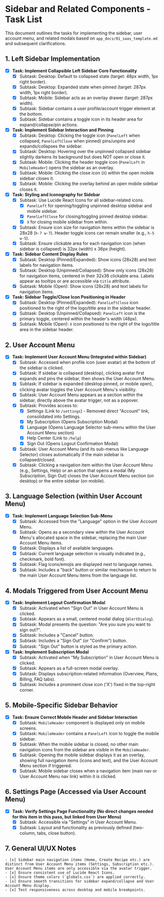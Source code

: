 # Sidebar and Related Components - Task List

This document outlines the tasks for implementing the sidebar, user account menu, and related modals based on `app_docs/01_saas_template.md` and subsequent clarifications.

## 1. Left Sidebar Implementation

- [x] **Task: Implement Collapsible Left Sidebar Core Functionality**
    - [x] Subtask: Desktop: Default to collapsed state (target: 48px width, 1px right border).
    - [x] Subtask: Desktop: Expanded state when pinned (target: 287px width, 1px right border).
    - [x] Subtask: Mobile: Sidebar acts as an overlay drawer (target: 287px width).
    - [x] Subtask: Sidebar contains a user profile/account trigger element at the bottom.
    - [x] Subtask: Sidebar contains a toggle icon in its header area for expand/collapse/pin actions.

- [x] **Task: Implement Sidebar Interaction and Pinning**
    - [x] Subtask: Desktop: Clicking the toggle icon (`PanelLeft` when collapsed, `PanelLeftClose` when pinned) pins/unpins and expands/collapses the sidebar.
    - [x] Subtask: Desktop: Hovering over the unpinned collapsed sidebar slightly darkens its background but does NOT open or close it.
    - [x] Subtask: Mobile: Clicking the header toggle icon (`PanelLeft` in `MobileHeader`) opens the sidebar as an overlay.
    - [x] Subtask: Mobile: Clicking the close icon (`X`) within the open mobile sidebar closes it.
    - [x] Subtask: Mobile: Clicking the overlay behind an open mobile sidebar closes it.

- [x] **Task: Styling and Iconography for Sidebar**
    - [x] Subtask: Use Lucide React Icons for all sidebar-related icons.
        - [x] `PanelLeft` for opening/toggling unpinned desktop sidebar and mobile sidebar.
        - [x] `PanelLeftClose` for closing/toggling pinned desktop sidebar.
        - [x] `X` for closing mobile sidebar from within.
    - [x] Subtask: Ensure icon size for navigation items within the sidebar is 28x28 (`h-7 w-7`). Header toggle icons can remain smaller (e.g., `h-5 w-5`).
    - [x] Subtask: Ensure clickable area for each navigation icon (when sidebar is collapsed) is 32px (width) x 36px (height).

- [x] **Task: Sidebar Content Display Rules**
    - [x] Subtask: Desktop (Pinned/Expanded): Show icons (28x28) and text labels for navigation items.
    - [x] Subtask: Desktop (Unpinned/Collapsed): Show only icons (28x28) for navigation items, centered in their 32x36 clickable area. Labels appear as tooltips or are accessible via `title` attribute.
    - [x] Subtask: Mobile (Open): Show icons (28x28) and text labels for navigation items.

- [x] **Task: Sidebar Toggle/Close Icon Positioning in Header**
    - [x] Subtask: Desktop (Pinned/Expanded): `PanelLeftClose` icon positioned to the right of the logo/title area in the sidebar header.
    - [x] Subtask: Desktop (Unpinned/Collapsed): `PanelLeft` icon is the primary toggle, centered within the header's width (48px).
    - [x] Subtask: Mobile (Open): `X` icon positioned to the right of the logo/title area in the sidebar header.

## 2. User Account Menu

- [x] **Task: Implement User Account Menu (Integrated within Sidebar)**
    - [x] Subtask: Accessed when profile icon (user avatar) at the bottom of the sidebar is clicked.
    - [x] Subtask: If sidebar is collapsed (desktop), clicking avatar first expands and pins the sidebar, then shows the User Account Menu.
    - [x] Subtask: If sidebar is expanded (desktop pinned, or mobile open), clicking avatar toggles the User Account Menu's visibility.
    - [x] Subtask: User Account Menu appears as a section *within* the sidebar, directly above the avatar trigger, not as a popover.
    - [x] Subtask: Provides access to:
        - [x] Settings (Link to `/settings`) - Removed direct "Account" link, consolidated into Settings.
        - [x] My Subscription (Opens Subscription Modal)
        - [x] Language (Opens Language Selector sub-menu within the User Account Menu section)
        - [x] Help Center (Link to `/help`)
        - [x] Sign Out (Opens Logout Confirmation Modal)
    - [x] Subtask: User Account Menu (and its sub-menus like Language Selector) closes automatically if the main sidebar is collapsed/closed.
    - [x] Subtask: Clicking a navigation item within the User Account Menu (e.g., Settings, Help) or an action that opens a modal (My Subscription, Sign Out) closes the User Account Menu section (on desktop) or the entire sidebar (on mobile).

## 3. Language Selection (within User Account Menu)

- [x] **Task: Implement Language Selection Sub-Menu**
    - [x] Subtask: Accessed from the "Language" option in the User Account Menu.
    - [x] Subtask: Opens as a secondary view *within* the User Account Menu's allocated space in the sidebar, replacing the main User Account Menu items.
    - [x] Subtask: Displays a list of available languages.
    - [x] Subtask: Current language selection is visually indicated (e.g., checkmark, bold font).
    - [x] Subtask: Flag icons/emojis are displayed next to language names.
    - [x] Subtask: Includes a "back" button or similar mechanism to return to the main User Account Menu items from the language list.

## 4. Modals Triggered from User Account Menu

- [x] **Task: Implement Logout Confirmation Modal**
    - [x] Subtask: Activated when "Sign Out" in User Account Menu is clicked.
    - [x] Subtask: Appears as a small, centered modal dialog (`AlertDialog`).
    - [x] Subtask: Modal presents the question: "Are you sure you want to sign out?".
    - [x] Subtask: Includes a "Cancel" button.
    - [x] Subtask: Includes a "Sign Out" (or "Confirm") button.
    - [x] Subtask: "Sign Out" button is styled as the primary action.

- [x] **Task: Implement Subscription Modal**
    - [x] Subtask: Activated when "My Subscription" in User Account Menu is clicked.
    - [x] Subtask: Appears as a full-screen modal overlay.
    - [x] Subtask: Displays subscription-related information (Overview, Plans, Billing, FAQ tabs).
    - [x] Subtask: Includes a prominent close icon ('X') fixed in the top-right corner.

## 5. Mobile-Specific Sidebar Behavior

- [x] **Task: Ensure Correct Mobile Header and Sidebar Interaction**
    - [x] Subtask: `MobileHeader` component is displayed only on mobile screens.
    - [x] Subtask: `MobileHeader` contains a `PanelLeft` icon to toggle the mobile sidebar.
    - [x] Subtask: When the mobile sidebar is closed, no other main navigation icons from the sidebar are visible in the `MobileHeader`.
    - [x] Subtask: Opening the mobile sidebar displays it as an overlay, showing full navigation items (icons and text), and the User Account Menu section if triggered.
    - [x] Subtask: Mobile sidebar closes when a navigation item (main nav or User Account Menu nav link) within it is clicked.

## 6. Settings Page (Accessed via User Account Menu)
- [x] **Task: Verify Settings Page Functionality (No direct changes needed for this item in this pass, but linked from User Menu)**
    - [x] Subtask: Accessible via "Settings" in User Account Menu.
    - [x] Subtask: Layout and functionality as previously defined (two-column, tabs, close button).

## 7. General UI/UX Notes
    - [x] Sidebar main navigation items (Home, Create Recipe etc.) are distinct from User Account Menu items (Settings, Subscription etc.). User Account Menu items are only accessible via the avatar trigger.
    - [x] Ensure consistent use of Lucide React Icons.
    - [x] Ensure theme colors (`globals.css`) are applied correctly.
    - [x] Ensure smooth transitions for sidebar expand/collapse and User Account Menu display.
    - [x] Test responsiveness across desktop and mobile breakpoints.
